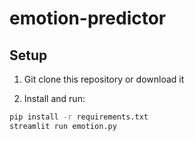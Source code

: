 # emotion-predictor

## Setup

1. Git clone this repository or download it

2. Install and run:

```bash
pip install -r requirements.txt
streamlit run emotion.py
```
